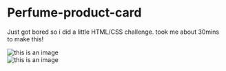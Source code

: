 # Perfume-product-card 
Just got bored so i did a little HTML/CSS challenge. took me about 30mins to make this!

![this is an image](https://i.imgur.com/BLSCTqQ.png) <br>
![this is an image](https://i.imgur.com/2vc4PPM.png)
